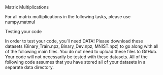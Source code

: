 Matrix Multiplications

For all matrix multiplications in the following tasks, please use numpy.matmul

Testing your code

In order to test your code, you’ll need DATA! Please download these datasets (Binary_Train.npz, Binary_Dev.npz, MNIST.npz) to go along with all of the following main files. You do not need to upload these files to GitHub. Your code will not necessarily be tested with these datasets. All of the following code assumes that you have stored all of your datasets in a separate data directory.